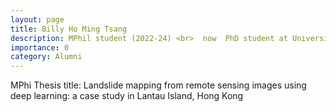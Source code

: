 ```yaml
---
layout: page
title: Billy Ho Ming Tsang
description: MPhil student (2022-24) <br>  now  PhD student at University of Hong Kong
importance: 0
category: Alumni
---
```

MPhi Thesis title: Landslide mapping from remote sensing images using deep learning: a case study in Lantau Island, Hong Kong
